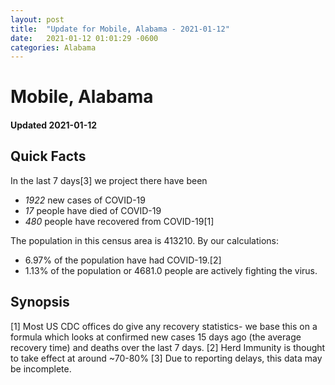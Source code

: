 ```yaml
---
layout: post
title:  "Update for Mobile, Alabama - 2021-01-12"
date:   2021-01-12 01:01:29 -0600
categories: Alabama
---
```


# Mobile, Alabama
#### Updated 2021-01-12

## Quick Facts

In the last 7 days[3] we project there have been
- *1922* new cases of COVID-19
- *17* people have died of COVID-19
- *480* people have recovered from COVID-19[1]

The population in this census area is 413210. By our calculations:
- 6.97% of the population have had COVID-19.[2]
- 1.13% of the population or 4681.0 people are actively fighting the virus.

## Synopsis




[1] Most US CDC offices do give any recovery statistics- we base this on a formula which looks at confirmed new cases
15 days ago (the average recovery time) and deaths over the last 7 days.
[2] Herd Immunity is thought to take effect at around ~70-80%
[3] Due to reporting delays, this data may be incomplete. 
    